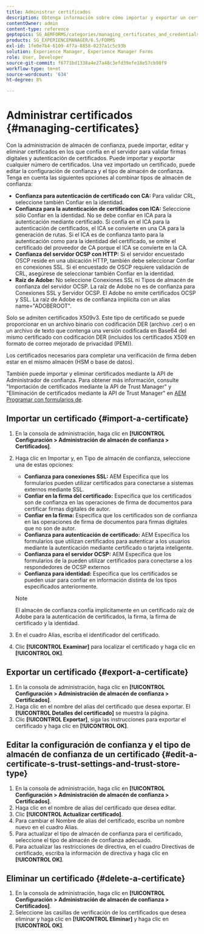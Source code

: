 ```yaml
---
title: Administrar certificados
description: Obtenga información sobre cómo importar y exportar un certificado y editar su configuración de confianza.
contentOwner: admin
content-type: reference
geptopics: SG_AEMFORMS/categories/managing_certificates_and_credentials
products: SG_EXPERIENCEMANAGER/6.5/FORMS
exl-id: 1fe0e7b4-6109-4f7a-8858-8237a1c5c93b
solution: Experience Manager, Experience Manager Forms
role: User, Developer
source-git-commit: f6771bd1338a4e27a48c3efd39efe18e57cb98f9
workflow-type: tm+mt
source-wordcount: '634'
ht-degree: 8%

---
```


# Administrar certificados {#managing-certificates}

Con la administración de almacén de confianza, puede importar, editar y eliminar certificados en los que confía en el servidor para validar firmas digitales y autenticación de certificados. Puede importar y exportar cualquier número de certificados. Una vez importado un certificado, puede editar la configuración de confianza y el tipo de almacén de confianza. Tenga en cuenta las siguientes opciones al combinar tipos de almacén de confianza:

* **Confianza para autenticación de certificado con CA:** Para validar CRL, seleccione también Confiar en la identidad.
* **Confianza para la autenticación de certificados con ICA:** Seleccione sólo Confiar en la identidad. No se debe confiar en ICA para la autenticación mediante certificado. Si confía en el ICA para la autenticación de certificados, el ICA se convierte en una CA para la generación de rutas. Si el ICA es de confianza tanto para la autenticación como para la identidad del certificado, se omite el certificado del proveedor de CA porque el ICA se convierte en la CA.
* **Confianza del servidor OCSP con HTTP:** Si el servidor encuestado OSCP reside en una ubicación HTTP, también debe seleccionar Confiar en conexiones SSL. Si el encuestado de OSCP requiere validación de CRL, asegúrese de seleccionar también Confiar en la identidad.
* **Raíz de Adobe:** No seleccione Conexiones SSL ni Tipos de almacén de confianza del servidor OCSP. La raíz de Adobe no es de confianza para Conexiones SSL y Servidor OCSP. El Adobe no emite certificados OCSP y SSL. La raíz de Adobe es de confianza implícita con un alias name=&quot;ADOBEROOT&quot;.

Solo se admiten certificados X509v3. Este tipo de certificado se puede proporcionar en un archivo binario con codificación DER (archivo .cer) o en un archivo de texto que contenga una versión codificada en Base64 del mismo certificado con codificación DER (incluidos los certificados X509 en formato de correo mejorado de privacidad (PEM)).

Los certificados necesarios para completar una verificación de firma deben estar en el mismo almacén (HSM o base de datos).

También puede importar y eliminar certificados mediante la API de Administrador de confianza. Para obtener más información, consulte &quot;Importación de certificados mediante la API de Trust Manager&quot; y &quot;Eliminación de certificados mediante la API de Trust Manager&quot; en [AEM Programar con formularios de](https://www.adobe.com/go/learn_aemforms_programming_63).

## Importar un certificado {#import-a-certificate}

1. En la consola de administración, haga clic en **[!UICONTROL Configuración > Administración de almacén de confianza > Certificados]**.
1. Haga clic en Importar y, en Tipo de almacén de confianza, seleccione una de estas opciones:

   * **Confianza para conexiones SSL:** AEM Especifica que los formularios pueden utilizar certificados para conectarse a sistemas externos mediante SSL.
   * **Confiar en la firma del certificado:** Especifica que los certificados son de confianza en las operaciones de firma de documentos para certificar firmas digitales de autor.
   * **Confiar en la firma:** Especifica que los certificados son de confianza en las operaciones de firma de documentos para firmas digitales que no son de autor.
   * **Confianza para autenticación de certificado:** AEM Especifica los formularios que utilizan certificados para autenticar a los usuarios mediante la autenticación mediante certificado o tarjeta inteligente.
   * **Confianza para el servidor OCSP:** AEM Especifica que los formularios de la pueden utilizar certificados para conectarse a los respondedores de OCSP externos
   * **Confianza para identidad:** Especifica que los certificados se pueden usar para confiar en información distinta de los tipos especificados anteriormente.

   >[!NOTE]
   >
   >El almacén de confianza confía implícitamente en un certificado raíz de Adobe para la autenticación de certificados, la firma, la firma de certificado y la identidad.

1. En el cuadro Alias, escriba el identificador del certificado.
1. Clic **[!UICONTROL Examinar]** para localizar el certificado y haga clic en **[!UICONTROL OK]**.

## Exportar un certificado {#export-a-certificate}

1. En la consola de administración, haga clic en **[!UICONTROL Configuración > Administración de almacén de confianza > Certificados]**.
1. Haga clic en el nombre del alias del certificado que desea exportar. El **[!UICONTROL Detalles del certificado]** se muestra la página.
1. Clic **[!UICONTROL Exportar]**, siga las instrucciones para exportar el certificado y haga clic en **[!UICONTROL OK]**.

## Editar la configuración de confianza y el tipo de almacén de confianza de un certificado {#edit-a-certificate-s-trust-settings-and-trust-store-type}

1. En la consola de administración, haga clic en **[!UICONTROL Configuración > Administración de almacén de confianza > Certificados]**.
1. Haga clic en el nombre de alias del certificado que desea editar.
1. Clic **[!UICONTROL Actualizar certificado]**.
1. Para cambiar el Nombre de alias del certificado, escriba un nombre nuevo en el cuadro Alias.
1. Para actualizar el tipo de almacén de confianza para el certificado, seleccione el tipo de almacén de confianza adecuado.
1. Para actualizar las restricciones de directiva, en el cuadro Directivas de certificado, escriba la información de directiva y haga clic en **[!UICONTROL OK]**.

## Eliminar un certificado {#delete-a-certificate}

1. En la consola de administración, haga clic en **[!UICONTROL Configuración > Administración de almacén de confianza > Certificados]**.
1. Seleccione las casillas de verificación de los certificados que desea eliminar y haga clic en **[!UICONTROL Eliminar]** y haga clic en **[!UICONTROL OK]**.
